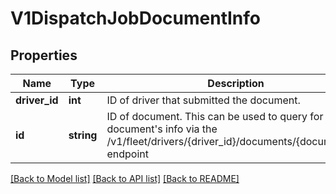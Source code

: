 # V1DispatchJobDocumentInfo

## Properties
Name | Type | Description | Notes
------------ | ------------- | ------------- | -------------
**driver_id** | **int** | ID of driver that submitted the document. | 
**id** | **string** | ID of document. This can be used to query for the document&#39;s info via the /v1/fleet/drivers/{driver_id}/documents/{document_id} endpoint | 

[[Back to Model list]](../README.md#documentation-for-models) [[Back to API list]](../README.md#documentation-for-api-endpoints) [[Back to README]](../README.md)


